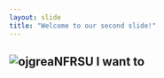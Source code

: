 ```yaml
---
layout: slide
title: "Welcome to our second slide!"
---
```

![ojgreaNFRSU](https://user-images.githubusercontent.com/70825764/126747508-2cb9f736-d83a-4396-8b48-bc661241cc70.jpg)
I want to
---
